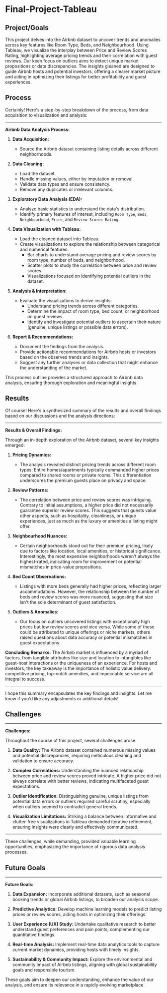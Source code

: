 # Final-Project-Tableau

## Project/Goals
This project delves into the Airbnb dataset to uncover trends and anomalies across key features like Room Type, Beds, and Neighbourhood. Using Tableau, we visualize the interplay between Price and Review Scores Rating, highlighting average pricing trends and their correlation with guest reviews. Our keen focus on outliers aims to detect unique market propositions or data discrepancies. The insights gleaned are designed to guide Airbnb hosts and potential investors, offering a clearer market picture and aiding in optimizing their listings for better profitability and guest experiences.

## Process
Certainly! Here's a step-by-step breakdown of the process, from data acquisition to visualization and analysis:

---

**Airbnb Data Analysis Process:**

1. **Data Acquisition:**
   - Source the Airbnb dataset containing listing details across different neighborhoods.

2. **Data Cleaning:**
   - Load the dataset.
   - Handle missing values, either by imputation or removal.
   - Validate data types and ensure consistency.
   - Remove any duplicates or irrelevant columns.

3. **Exploratory Data Analysis (EDA):**
   - Analyze basic statistics to understand the data's distribution.
   - Identify primary features of interest, including `Room Type`, `Beds`, `Neighbourhood`, `Price`, and `Review Scores Rating`.

4. **Data Visualization with Tableau:**
   - Load the cleaned dataset into Tableau.
   - Create visualizations to explore the relationship between categorical and numerical features:
     - Bar charts to understand average pricing and review scores by room type, number of beds, and neighborhood.
     - Scatter plots to study the correlation between price and review scores.
     - Visualizations focused on identifying potential outliers in the dataset.

5. **Analysis & Interpretation:**
   - Evaluate the visualizations to derive insights:
     - Understand pricing trends across different categories.
     - Determine the impact of room type, bed count, or neighborhood on guest reviews.
     - Identify and investigate potential outliers to ascertain their nature (genuine, unique listings or possible data errors).

6. **Report & Recommendations:**
   - Document the findings from the analysis.
   - Provide actionable recommendations for Airbnb hosts or investors based on the observed trends and insights.
   - Suggest any further analyses or data collection that might enhance the understanding of the market.

This process outline provides a structured approach to Airbnb data analysis, ensuring thorough exploration and meaningful insights.


## Results
Of course! Here's a synthesized summary of the results and overall findings based on our discussions and the analysis directions:

---

**Results & Overall Findings:**

Through an in-depth exploration of the Airbnb dataset, several key insights emerged:

1. **Pricing Dynamics:**
   - The analysis revealed distinct pricing trends across different room types. Entire homes/apartments typically commanded higher prices compared to shared rooms or private rooms. This differentiation underscores the premium guests place on privacy and space.

2. **Review Patterns:**
   - The correlation between price and review scores was intriguing. Contrary to initial assumptions, a higher price did not necessarily guarantee superior review scores. This suggests that guests value other aspects, such as hospitality, cleanliness, or unique experiences, just as much as the luxury or amenities a listing might offer.

3. **Neighbourhood Nuances:**
   - Certain neighborhoods stood out for their premium pricing, likely due to factors like location, local amenities, or historical significance. Interestingly, the most expensive neighborhoods weren't always the highest-rated, indicating room for improvement or potential mismatches in price-value propositions.

4. **Bed Count Observations:**
   - Listings with more beds generally had higher prices, reflecting larger accommodations. However, the relationship between the number of beds and review scores was more nuanced, suggesting that size isn't the sole determinant of guest satisfaction.

5. **Outliers & Anomalies:**
   - Our focus on outliers uncovered listings with exceptionally high prices but low review scores and vice versa. While some of these could be attributed to unique offerings or niche markets, others raised questions about data accuracy or potential mismatches in guest expectations.

**Concluding Remarks:**
The Airbnb market is influenced by a myriad of factors, from tangible attributes like size and location to intangibles like guest-host interactions or the uniqueness of an experience. For hosts and investors, the key takeaway is the importance of holistic value delivery: competitive pricing, top-notch amenities, and impeccable service are all integral to success.

---

I hope this summary encapsulates the key findings and insights. Let me know if you'd like any adjustments or additional details!

## Challenges 
---

**Challenges:**

Throughout the course of this project, several challenges arose:

1. **Data Quality:** The Airbnb dataset contained numerous missing values and potential discrepancies, requiring meticulous cleaning and validation to ensure accuracy.
 
2. **Complex Correlations:** Understanding the nuanced relationship between price and review scores proved intricate. A higher price did not always correlate with better reviews, indicating multifaceted guest expectations.

3. **Outlier Identification:** Distinguishing genuine, unique listings from potential data errors or outliers required careful scrutiny, especially when outliers seemed to contradict general trends.

4. **Visualization Limitations:** Striking a balance between informative and clutter-free visualizations in Tableau demanded iterative refinement, ensuring insights were clearly and effectively communicated.

--- 

These challenges, while demanding, provided valuable learning opportunities, emphasizing the importance of rigorous data analysis processes.

## Future Goals
---

**Future Goals:**

1. **Data Expansion:** Incorporate additional datasets, such as seasonal booking trends or global Airbnb listings, to broaden our analysis scope.
 
2. **Predictive Analytics:** Develop machine learning models to predict listing prices or review scores, aiding hosts in optimizing their offerings.

3. **User Experience (UX) Study:** Undertake qualitative research to better understand guest preferences and pain points, complementing our quantitative findings.

4. **Real-time Analysis:** Implement real-time data analytics tools to capture current market dynamics, providing hosts with timely insights.

5. **Sustainability & Community Impact:** Explore the environmental and community impact of Airbnb listings, aligning with global sustainability goals and responsible tourism.


These goals aim to deepen our understanding, enhance the value of our analysis, and ensure its relevance in a rapidly evolving marketplace.

